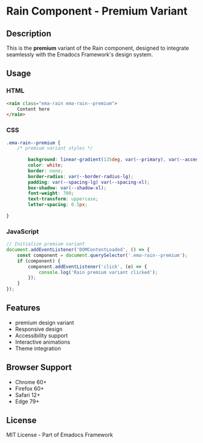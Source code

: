 # Rain Component - Premium Variant

## Description
This is the **premium** variant of the Rain component, designed to integrate seamlessly with the Emadocs Framework's design system.

## Usage

### HTML
```html
<rain class="ema-rain ema-rain--premium">
    Content here
</rain>
```

### CSS
```css
.ema-rain--premium {
    /* premium variant styles */
    
        background: linear-gradient(135deg, var(--primary), var(--accent));
        color: white;
        border: none;
        border-radius: var(--border-radius-lg);
        padding: var(--spacing-lg) var(--spacing-xl);
        box-shadow: var(--shadow-xl);
        font-weight: 700;
        text-transform: uppercase;
        letter-spacing: 0.5px;
    
}
```

### JavaScript
```javascript
// Initialize premium variant
document.addEventListener('DOMContentLoaded', () => {
    const component = document.querySelector('.ema-rain--premium');
    if (component) {
        component.addEventListener('click', (e) => {
            console.log('Rain premium variant clicked');
        });
    }
});
```

## Features
- premium design variant
- Responsive design
- Accessibility support
- Interactive animations
- Theme integration

## Browser Support
- Chrome 60+
- Firefox 60+
- Safari 12+
- Edge 79+

## License
MIT License - Part of Emadocs Framework
